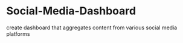 # Social-Media-Dashboard
create dashboard that aggregates content from various social media platforms
